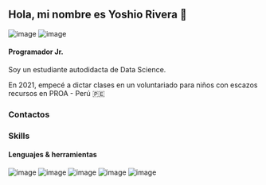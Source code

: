 ## Hola, mi nombre es Yoshio Rivera 👋
![image](https://github.com/yoshioriveraa/yoshioriveraa/assets/112029157/db232c54-e591-48a4-9df4-17b12b460bce)
![image](https://github.com/yoshioriveraa/yoshioriveraa/assets/112029157/f0a85914-38bc-40d1-bfb1-02d145ed6498)


#### Programador Jr.
Soy un estudiante autodidacta de Data Science.

En 2021, empecé a dictar clases en un voluntariado para niños con escazos recursos en PROA - Perú 🇵🇪
### Contactos



### Skills
#### Lenguajes & herramientas
![image](https://github.com/yoshioriveraa/yoshioriveraa/assets/112029157/80f58cda-9826-4aa4-9747-ea936610f7f7) ![image](https://github.com/yoshioriveraa/yoshioriveraa/assets/112029157/7ea1dd11-6027-483a-ba3e-dd9e352a6dce)
![image](https://github.com/yoshioriveraa/yoshioriveraa/assets/112029157/9ff23e86-fe51-405e-a633-9b4578a7820c)
![image](https://github.com/yoshioriveraa/yoshioriveraa/assets/112029157/8304e286-d556-4b48-8b01-b5b5d2d47a2d)
![image](https://github.com/yoshioriveraa/yoshioriveraa/assets/112029157/7fb5942a-9d99-4969-8275-da3dc2a5758a)



<!--
**yoshioriveraa/yoshioriveraa** is a ✨ _special_ ✨ repository because its `README.md` (this file) appears on your GitHub profile.

Here are some ideas to get you started:

- 🔭 I’m currently working on ...
- 🌱 I’m currently learning ...
- 👯 I’m looking to collaborate on ...
- 🤔 I’m looking for help with ...
- 💬 Ask me about ...
- 📫 How to reach me: ...
- 😄 Pronouns: ...
- ⚡ Fun fact: ...
-->

